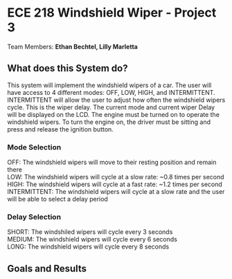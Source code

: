 # ECE 218 Windshield Wiper - Project 3
Team Members: **Ethan Bechtel, Lilly Marletta**

## What does this System do? 
This system will implement the windshield wipers of a car. The user will have access to 4 different modes: OFF, LOW, HIGH, and INTERMITTENT. INTERMITTENT will allow the user to adjust how often the windshield wipers cycle. This is the wiper delay. The current mode and current wiper Delay will be displayed on the LCD. The engine must be turned on to operate the windshield wipers. To turn the engine on, the driver must be sitting and press and release the ignition button. 
### Mode Selection
OFF: The windshield wipers will move to their resting position and remain there <br>
LOW: The windshield wipers will cycle at a slow rate: ~0.8 times per second <br>
HIGH: The windshield wipers will cycle at a fast rate: ~1.2 times per second <br>
INTERMITTENT: The windshield wipers will cycle at a slow rate and the user will be able to select a delay period
### Delay Selection
SHORT: The windshiled wipers will cycle every 3 seconds <br>
MEDIUM: The windshield wipers will cycle every 6 seconds <br>
LONG: The windshield wipers will cycle every 8 seconds <br>
## Goals and Results






